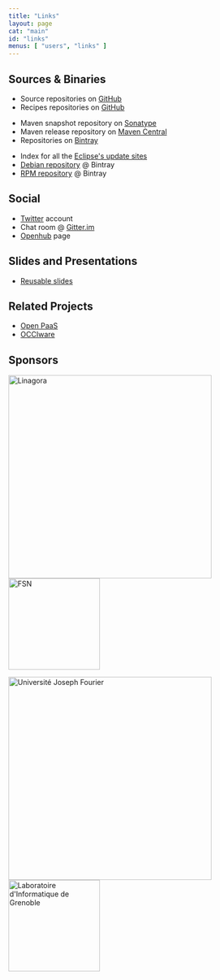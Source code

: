 ```yaml
---
title: "Links"
layout: page
cat: "main"
id: "links"
menus: [ "users", "links" ]
---
```


## Sources & Binaries

* Source repositories on [GitHub](https://github.com/roboconf)
* Recipes repositories on [GitHub](https://github.com/roboconf-recipes)

<!-- -->

* Maven snapshot repository on [Sonatype](https://oss.sonatype.org/content/repositories/snapshots/net/roboconf/)
* Maven release repository on [Maven Central](http://repo1.maven.org/maven2/net/roboconf/)
* Repositories on [Bintray](https://bintray.com/roboconf)

<!-- -->

* Index for all the [Eclipse's update sites](https://dl.bintray.com/roboconf/roboconf-eclipse/)
* [Debian repository](https://dl.bintray.com/roboconf/roboconf-debian-packages/) @ Bintray
* [RPM repository](https://dl.bintray.com/roboconf/roboconf-rpm) @ Bintray

## Social

* [Twitter](https://twitter.com/Roboconf) account
* Chat room @ [Gitter.im](https://gitter.im/roboconf/roboconf)
* [Openhub](https://www.openhub.net/p/roboconf) page

## Slides and Presentations

* [Reusable slides](reusable-slides.html)

## Related Projects

* [Open PaaS](http://open-paas.org/)
* [OCCIware](http://www.occiware.org/bin/view/Main/)

## Sponsors

<a href="http://linagora.com/"><img src="/resources/img/sponsor-linagora.gif" alt="Linagora" width="400" /></a>
<img src="/resources/img/sponsor-fsn.jpg" alt="FSN" height="180" />

<a href="http://www.ujf-grenoble.fr/"><img src="/resources/img/sponsor-ujf.jpg" alt="Université Joseph Fourier" width="400" /></a>
<a href="http://www.liglab.fr/"><img src="/resources/img/sponsor-lig.jpg" alt="Laboratoire d'Informatique de Grenoble" height="180" /></a>
